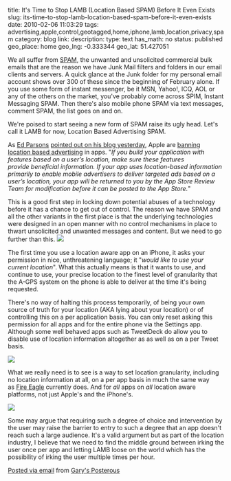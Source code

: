 title: It's Time to Stop LAMB (Location Based SPAM) Before It Even Exists
slug: its-time-to-stop-lamb-location-based-spam-before-it-even-exists
date: 2010-02-06 11:03:29
tags: advertising,apple,control,geotagged,home,iphone,lamb,location,privacy,spam
category: blog
link: 
description: 
type: text
has_math: no
status: published
geo_place: home
geo_lng: -0.333344
geo_lat: 51.427051



We all suffer from [SPAM](https://en.wikipedia.org/wiki/Spam_(electronic) "https://en.wikipedia.org/wiki/Spam_(electronic)"), the unwanted and unsolicited commercial bulk emails that are the reason we have Junk Mail filters and folders in our email clients and servers. A quick glance at the Junk folder for my personal email account shows over 300 of these since the beginning of February alone.
If you use some form of instant messenger, be it MSN, Yahoo!, ICQ, AOL or any of the others on the market, you've probably come across SPIM, Instant Messaging SPAM. Then there's also mobile phone SPAM via text messages, comment SPAM, the list goes on and on.

We're poised to start seeing a new form of SPAM raise its ugly head. Let's call it LAMB for now, Location Based Advertising SPAM.

As [Ed Parsons](https://twitter.com/edparsons "https://twitter.com/edparsons") [pointed out on his blog yesterday](https://www.edparsons.com/2010/02/apple-pre-empts-location-ad-spam/ "https://www.edparsons.com/2010/02/apple-pre-empts-location-ad-spam/"), Apple are [banning location based advertising](https://developer.apple.com/iphone/news/archives/2010/february/#corelocation "https://developer.apple.com/iphone/news/archives/2010/february/#corelocation") in apps.
"*If you build your application with features based on a user’s location, make sure these features provide beneficial information. If your app uses location-based information primarily to enable mobile advertisers to deliver targeted ads based on a user’s location, your app will be returned to you by the App Store Review Team for modification before it can be posted to the App Store.*"

This is a good first step in locking down potential abuses of a technology before it has a chance to get out of control. The reason we have SPAM and all the other variants in the first place is that the underlying technologies were designed in an open manner with no control mechanisms in place to thwart unsolicited and unwanted messages and content. But we need to go further than this.
![](https://posterous.com/getfile/files.posterous.com/vicchi/NhYVBic2KBbYPhlubItlELqWunMHSHLI7BgJSbhlSDy0kl5YB5DEa3JARHHd/IMG_3165.png)

<!-- TEASER_END -->


The first time you use a location aware app on an iPhone, it asks your permission in nice, unthreatening language; it "*would like to use your current location*". What this actually means is that it wants to use, and continue to use, your precise location to the finest level of granularity that the A-GPS system on the phone is able to deliver at the time it's being requested.

There's no way of halting this process temporarily, of being your own source of truth for your location (AKA lying about your location) or of controlling this on a per application basis. You can only reset asking this permission for all apps and for the entire phone via the Settings app. Although some well behaved apps such as TweetDeck do allow you to disable use of location information altogether as as well as on a per Tweet basis.

![](https://posterous.com/getfile/files.posterous.com/vicchi/0nFJabxRFczT85ta4zt6vxCSy6HoQj8C7yYjnXcugDZeJL2m2ckDHLZNFeHw/IMG_3241.png)



What we really need is to see is a way to set location granularity, including no location information at all, on a per app basis in much the same way as [Fire Eagle](https://fireeagle.yahoo.net/ "https://fireeagle.yahoo.net/") currently does. And for *all* apps on *all* location aware platforms, not just Apple's and the iPhone's.

[![](https://posterous.com/getfile/files.posterous.com/vicchi/7IbiVzxybXkCSV1sFEHRrhekPtYyMyHONoKtiCkx7ThORDPfMpuTFcJNAtEr/Fire_Eagle.jpg.scaled.500.jpg)](https://posterous.com/getfile/files.posterous.com/vicchi/oaz9u521DdoKx5SjlEdtCgSw6VKfull1Ju8GXCdeVWBFRqU6odBekZ7SIyg1/Fire_Eagle.jpg.scaled.1000.jpg "https://posterous.com/getfile/files.posterous.com/vicchi/oaz9u521DdoKx5SjlEdtCgSw6VKfull1Ju8GXCdeVWBFRqU6odBekZ7SIyg1/Fire_Eagle.jpg.scaled.1000.jpg")



Some may argue that requiring such a degree of choice and intervention by the user may raise the barrier to entry to such a degree that an app doesn't reach such a large audience. It's a valid argument but as part of the location industry, I believe that we need to find the middle ground between irking the user once per app and letting LAMB loose on the world which has the possibility of irking the user multiple times per hour.

[Posted via email](https://posterous.com "https://posterous.com") from [Gary's Posterous](https://vicchi.posterous.com/its-time-to-stop-lamb-location-based-spam-bef "https://vicchi.posterous.com/its-time-to-stop-lamb-location-based-spam-bef")




